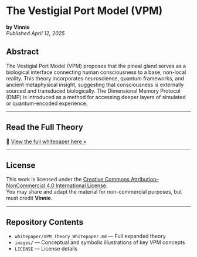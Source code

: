 # The Vestigial Port Model (VPM)
**by Vinnie**  
*Published April 12, 2025*

## Abstract
The Vestigial Port Model (VPM) proposes that the pineal gland serves as a biological interface connecting human consciousness to a base, non-local reality. This theory incorporates neuroscience, quantum frameworks, and ancient metaphysical insight, suggesting that consciousness is externally sourced and transduced biologically. The Dimensional Memory Protocol (DMP) is introduced as a method for accessing deeper layers of simulated or quantum-encoded experience.

---

## Read the Full Theory
📄 [View the full whitepaper here »](whitepaper/VPM_Theory_Whitepaper.md)

---

## License
This work is licensed under the [Creative Commons Attribution–NonCommercial 4.0 International License](https://creativecommons.org/licenses/by-nc/4.0/).  
You may share and adapt the material for non-commercial purposes, but must credit **Vinnie**.

---

## Repository Contents
- `whitepaper/VPM_Theory_Whitepaper.md` — Full expanded theory
- `images/` — Conceptual and symbolic illustrations of key VPM concepts
- `LICENSE` — License details

